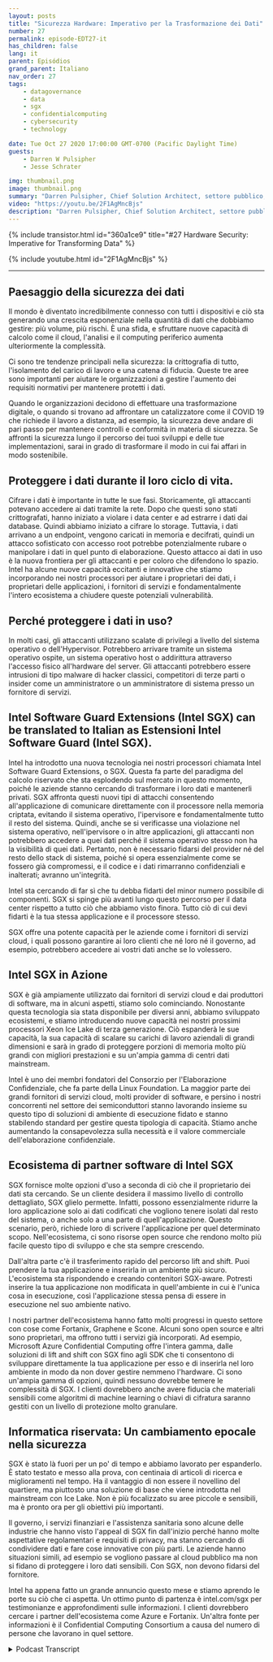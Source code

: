 ```yaml
---
layout: posts
title: "Sicurezza Hardware: Imperativo per la Trasformazione dei Dati"
number: 27
permalink: episode-EDT27-it
has_children: false
lang: it
parent: Episódios
grand_parent: Italiano
nav_order: 27
tags:
    - datagovernance
    - data
    - sgx
    - confidentialcomputing
    - cybersecurity
    - technology

date: Tue Oct 27 2020 17:00:00 GMT-0700 (Pacific Daylight Time)
guests:
    - Darren W Pulsipher
    - Jesse Schrater

img: thumbnail.png
image: thumbnail.png
summary: "Darren Pulsipher, Chief Solution Architect, settore pubblico, Intel, e Jesse Schrater, Security Manager, Gruppo Data Platforms, Intel, discutono del panorama attuale della sicurezza e di come la tecnologia Intel SGX e l'ecosistema di partner offrano una soluzione provata e tempestiva per i dati in uso e altre preoccupazioni legate alla sicurezza."
video: "https://youtu.be/2F1AgMncBjs"
description: "Darren Pulsipher, Chief Solution Architect, settore pubblico, Intel, e Jesse Schrater, Security Manager, Gruppo Data Platforms, Intel, discutono del panorama attuale della sicurezza e di come la tecnologia Intel SGX e l'ecosistema di partner offrano una soluzione provata e tempestiva per i dati in uso e altre preoccupazioni legate alla sicurezza."
---
```


<div>
{% include transistor.html id="360a1ce9" title="#27 Hardware Security: Imperative for Transforming Data" %}

{% include youtube.html id="2F1AgMncBjs" %}
</div>

---

## Paesaggio della sicurezza dei dati

Il mondo è diventato incredibilmente connesso con tutti i dispositivi e ciò sta generando una crescita esponenziale nella quantità di dati che dobbiamo gestire: più volume, più rischi. È una sfida, e sfruttare nuove capacità di calcolo come il cloud, l'analisi e il computing periferico aumenta ulteriormente la complessità.

Ci sono tre tendenze principali nella sicurezza: la crittografia di tutto, l'isolamento del carico di lavoro e una catena di fiducia. Queste tre aree sono importanti per aiutare le organizzazioni a gestire l'aumento dei requisiti normativi per mantenere protetti i dati.

Quando le organizzazioni decidono di effettuare una trasformazione digitale, o quando si trovano ad affrontare un catalizzatore come il COVID 19 che richiede il lavoro a distanza, ad esempio, la sicurezza deve andare di pari passo per mantenere controlli e conformità in materia di sicurezza. Se affronti la sicurezza lungo il percorso dei tuoi sviluppi e delle tue implementazioni, sarai in grado di trasformare il modo in cui fai affari in modo sostenibile.

## Proteggere i dati durante il loro ciclo di vita.

Cifrare i dati è importante in tutte le sue fasi. Storicamente, gli attaccanti potevano accedere ai dati tramite la rete. Dopo che questi sono stati crittografati, hanno iniziato a violare i data center e ad estrarre i dati dai database. Quindi abbiamo iniziato a cifrare lo storage. Tuttavia, i dati arrivano a un endpoint, vengono caricati in memoria e decifrati, quindi un attacco sofisticato con accesso root potrebbe potenzialmente rubare o manipolare i dati in quel punto di elaborazione. Questo attacco ai dati in uso è la nuova frontiera per gli attaccanti e per coloro che difendono lo spazio. Intel ha alcune nuove capacità eccitanti e innovative che stiamo incorporando nei nostri processori per aiutare i proprietari dei dati, i proprietari delle applicazioni, i fornitori di servizi e fondamentalmente l'intero ecosistema a chiudere queste potenziali vulnerabilità.

## Perché proteggere i dati in uso?

In molti casi, gli attaccanti utilizzano scalate di privilegi a livello del sistema operativo o dell'Hypervisor. Potrebbero arrivare tramite un sistema operativo ospite, un sistema operativo host o addirittura attraverso l'accesso fisico all'hardware del server. Gli attaccanti potrebbero essere intrusioni di tipo malware di hacker classici, competitori di terze parti o insider come un amministratore o un amministratore di sistema presso un fornitore di servizi.

## Intel Software Guard Extensions (Intel SGX) can be translated to Italian as Estensioni Intel Software Guard (Intel SGX).

Intel ha introdotto una nuova tecnologia nei nostri processori chiamata Intel Software Guard Extensions, o SGX. Questa fa parte del paradigma del calcolo riservato che sta esplodendo sul mercato in questo momento, poiché le aziende stanno cercando di trasformare i loro dati e mantenerli privati. SGX affronta questi nuovi tipi di attacchi consentendo all'applicazione di comunicare direttamente con il processore nella memoria criptata, evitando il sistema operativo, l'ipervisore e fondamentalmente tutto il resto del sistema. Quindi, anche se si verificasse una violazione nel sistema operativo, nell'ipervisore o in altre applicazioni, gli attaccanti non potrebbero accedere a quei dati perché il sistema operativo stesso non ha la visibilità di quei dati. Pertanto, non è necessario fidarsi del provider né del resto dello stack di sistema, poiché si opera essenzialmente come se fossero già compromessi, e il codice e i dati rimarranno confidenziali e inalterati; avranno un'integrità.

Intel sta cercando di far sì che tu debba fidarti del minor numero possibile di componenti. SGX si spinge più avanti lungo questo percorso per il data center rispetto a tutto ciò che abbiamo visto finora. Tutto ciò di cui devi fidarti è la tua stessa applicazione e il processore stesso.

SGX offre una potente capacità per le aziende come i fornitori di servizi cloud, i quali possono garantire ai loro clienti che né loro né il governo, ad esempio, potrebbero accedere ai vostri dati anche se lo volessero.

## Intel SGX in Azione

SGX è già ampiamente utilizzato dai fornitori di servizi cloud e dai produttori di software, ma in alcuni aspetti, stiamo solo cominciando. Nonostante questa tecnologia sia stata disponibile per diversi anni, abbiamo sviluppato ecosistemi, e stiamo introducendo nuove capacità nei nostri prossimi processori Xeon Ice Lake di terza generazione. Ciò espanderà le sue capacità, la sua capacità di scalare su carichi di lavoro aziendali di grandi dimensioni e sarà in grado di proteggere porzioni di memoria molto più grandi con migliori prestazioni e su un'ampia gamma di centri dati mainstream.

Intel è uno dei membri fondatori del Consorzio per l'Elaborazione Confidenziale, che fa parte della Linux Foundation. La maggior parte dei grandi fornitori di servizi cloud, molti provider di software, e persino i nostri concorrenti nel settore dei semiconduttori stanno lavorando insieme su questo tipo di soluzioni di ambiente di esecuzione fidato e stanno stabilendo standard per gestire questa tipologia di capacità. Stiamo anche aumentando la consapevolezza sulla necessità e il valore commerciale dell'elaborazione confidenziale.

## Ecosistema di partner software di Intel SGX

SGX fornisce molte opzioni d'uso a seconda di ciò che il proprietario dei dati sta cercando. Se un cliente desidera il massimo livello di controllo dettagliato, SGX glielo permette. Infatti, possono essenzialmente ridurre la loro applicazione solo ai dati codificati che vogliono tenere isolati dal resto del sistema, o anche solo a una parte di quell'applicazione. Questo scenario, però, richiede loro di scrivere l'applicazione per quel determinato scopo. Nell'ecosistema, ci sono risorse open source che rendono molto più facile questo tipo di sviluppo e che sta sempre crescendo.

Dall'altra parte c'è il trasferimento rapido del percorso lift and shift. Puoi prendere la tua applicazione e inserirla in un ambiente più sicuro. L'ecosistema sta rispondendo e creando contenitori SGX-aware. Potresti inserire la tua applicazione non modificata in quell'ambiente in cui è l'unica cosa in esecuzione, così l'applicazione stessa pensa di essere in esecuzione nel suo ambiente nativo.

I nostri partner dell'ecosistema hanno fatto molti progressi in questo settore con cose come Fortanix, Graphene e Scone. Alcuni sono open source e altri sono proprietari, ma offrono tutti i servizi già incorporati. Ad esempio, Microsoft Azure Confidential Computing offre l'intera gamma, dalle soluzioni di lift and shift con SGX fino agli SDK che ti consentono di sviluppare direttamente la tua applicazione per esso e di inserirla nel loro ambiente in modo da non dover gestire nemmeno l'hardware. Ci sono un'ampia gamma di opzioni, quindi nessuno dovrebbe temere le complessità di SGX. I clienti dovrebbero anche avere fiducia che materiali sensibili come algoritmi di machine learning o chiavi di cifratura saranno gestiti con un livello di protezione molto granulare.

## Informatica riservata: Un cambiamento epocale nella sicurezza

SGX è stato là fuori per un po' di tempo e abbiamo lavorato per espanderlo. È stato testato e messo alla prova, con centinaia di articoli di ricerca e miglioramenti nel tempo. Ha il vantaggio di non essere il novellino del quartiere, ma piuttosto una soluzione di base che viene introdotta nel mainstream con Ice Lake. Non è più focalizzato su aree piccole e sensibili, ma è pronto ora per gli obiettivi più importanti.

Il governo, i servizi finanziari e l'assistenza sanitaria sono alcune delle industrie che hanno visto l'appeal di SGX fin dall'inizio perché hanno molte aspettative regolamentari e requisiti di privacy, ma stanno cercando di condividere dati e fare cose innovative con più parti. Le aziende hanno situazioni simili, ad esempio se vogliono passare al cloud pubblico ma non si fidano di proteggere i loro dati sensibili. Con SGX, non devono fidarsi del fornitore.

Intel ha appena fatto un grande annuncio questo mese e stiamo aprendo le porte su ciò che ci aspetta. Un ottimo punto di partenza è intel.com/sgx per testimonianze e approfondimenti sulle informazioni. I clienti dovrebbero cercare i partner dell'ecosistema come Azure e Fortanix. Un'altra fonte per informazioni è il Confidential Computing Consortium a causa del numero di persone che lavorano in quel settore.



<details>
<summary> Podcast Transcript </summary>

<p></p>

</details>
